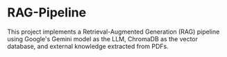 # RAG-Pipeline
This project implements a Retrieval-Augmented Generation (RAG) pipeline using Google's Gemini model as the LLM, ChromaDB as the vector database, and external knowledge extracted from PDFs.
